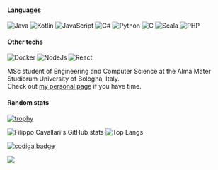 #### Languages
![Java](https://img.shields.io/badge/Java-Proficient-brightgreen?style=flat&logo=java&logoColor=white)
![Kotlin](https://img.shields.io/badge/Kotlin-Fluent-green?style=flat&logo=kotlin&logoColor=white)
![JavaScript](https://img.shields.io/badge/JavaScript-Fluent-green?style=flat&logo=javascript&logoColor=white)
![C#](https://img.shields.io/badge/C%23-Intermediate-blue?style=flat&logo=c%20sharp&logoColor=white)
![Python](https://img.shields.io/badge/Python-Average-yellow?style=flat&logo=python&logoColor=white)
![C](https://img.shields.io/badge/C-Average-yellow?style=flat&logo=c&logoColor=white)
![Scala](https://img.shields.io/badge/Scala-Beginner-orange?style=flat&logo=scala&logoColor=white)
![PHP](https://img.shields.io/badge/PHP-I%20hate%20it-red?style=flat&logo=php&logoColor=white)
#### Other techs
![Docker](https://img.shields.io/badge/Docker-Intermediate-blue?style=flat&logo=docker&logoColor=white)
![NodeJs](https://img.shields.io/badge/Node.js-Fluent-green?style=flat&logo=node.js&logoColor=white)
![React](https://img.shields.io/badge/React-Good-green?style=flat&logo=node.js&logoColor=white)

MSc student of Engineering and Computer Science at the Alma Mater Studiorum University of Bologna, Italy.  
Check out [my personal page](https://AlviseAmati.github.io/mypage/) if you have time.

#### Random stats

[![trophy](https://github-profile-trophy.vercel.app/?username=AlviseAmati&theme=onedark)](https://github.com/ryo-ma/github-profile-trophy)

![Filippo Cavallari's GitHub stats](https://github-readme-stats.vercel.app/api?username=AlviseAmati&theme=synthwave)
![Top Langs](https://github-readme-stats.vercel.app/api/top-langs/?username=AlviseAmati&theme=synthwave&layout=compact&exclude_repo=Procedural-low-poly-terrain-generation-with-Unity3D)

<a href="https://app.codiga.io/hub/user/github/AlviseAmati">
   <img src="https://api.codiga.io/public/badge/user/github/AlviseAmati?style=dark" alt="codiga badge" />
</a>

<!-- [![trophy](https://github-profile-trophy.vercel.app/?username=AlviseAmati&theme=synthwave)](https://github.com/AlviseAmati/github-profile-trophy) -->

<img
  src="https://cr-ss-service.azurewebsites.net/api/ScreenShot?widget=summary&username=AlviseAmati&badges=3&show-avatar=false&style=--header-bg-color:%23000;--border-radius:10px"
/>
